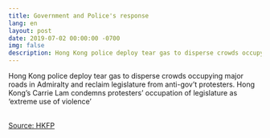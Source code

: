 ```yaml
---
title: Government and Police's response
lang: en
layout: post
date: 2019-07-02 00:00:00 -0700
img: false
description: Hong Kong police deploy tear gas to disperse crowds occupying major roads in Admiralty and reclaim legislature from anti-gov’t protesters. Hong Kong’s Carrie Lam condemns protesters’ occupation of legislature as ‘extreme use of violence’
---
```


Hong Kong police deploy tear gas to disperse crowds occupying major roads in Admiralty and reclaim legislature from anti-gov’t protesters. Hong Kong’s Carrie Lam condemns protesters’ occupation of legislature as ‘extreme use of violence’

<br>[Source: HKFP](https://www.hongkongfp.com/2019/07/02/breaking-tear-gas-deployed-police-clear-admiralty-protesters/)